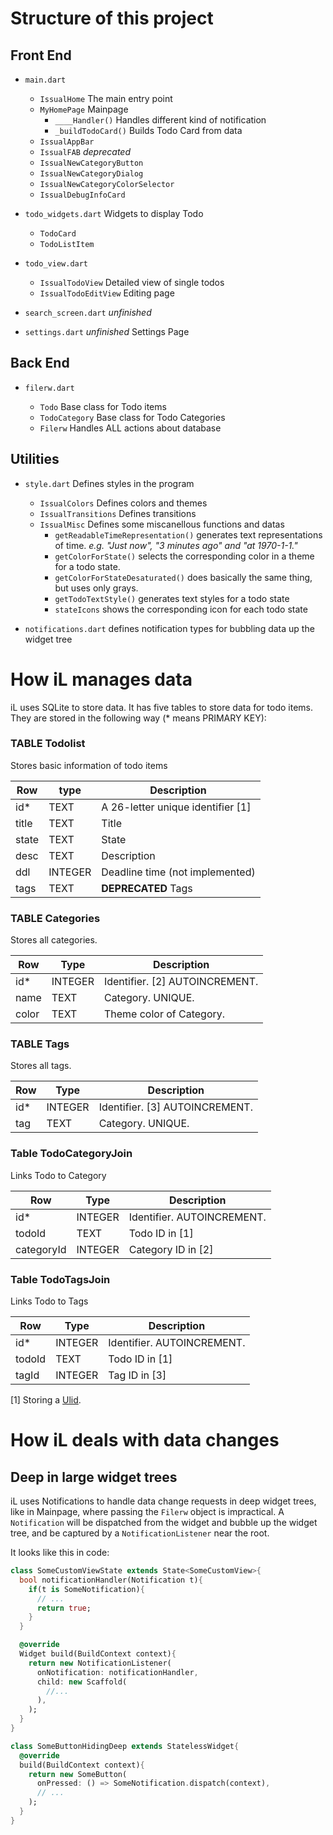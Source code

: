 # Structure of this project

## Front End

- `main.dart`

  - `IssualHome` The main entry point
  - `MyHomePage` Mainpage
    - `____Handler()` Handles different kind of notification
    - `_buildTodoCard()` Builds Todo Card from data
  - `IssualAppBar`
  - `IssualFAB` _deprecated_
  - `IssualNewCategoryButton`
  - `IssualNewCategoryDialog`
  - `IssualNewCategoryColorSelector`
  - `IssualDebugInfoCard`

- `todo_widgets.dart` Widgets to display Todo

  - `TodoCard`
  - `TodoListItem`

- `todo_view.dart`

  - `IssualTodoView` Detailed view of single todos
  - `IssualTodoEditView` Editing page

- `search_screen.dart` _unfinished_

- `settings.dart` _unfinished_ Settings Page

## Back End

- `filerw.dart`

  - `Todo` Base class for Todo items
  - `TodoCategory` Base class for Todo Categories
  - `Filerw` Handles ALL actions about database

## Utilities

- `style.dart` Defines styles in the program

  - `IssualColors` Defines colors and themes
  - `IssualTransitions` Defines transitions
  - `IssualMisc` Defines some miscanellous functions and datas
    - `getReadableTimeRepresentation()` generates text representations of time. _e.g. "Just now", "3 minutes ago" and "at 1970-1-1."_
    - `getColorForState()` selects the corresponding color in a theme for a todo state.
    - `getColorForStateDesaturated()` does basically the same thing, but uses only grays.
    - `getTodoTextStyle()` generates text styles for a todo state
    - `stateIcons` shows the corresponding icon for each todo state

- `notifications.dart` defines notification types for bubbling data up the widget tree

# How iL manages data

iL uses SQLite to store data. It has five tables to store data for todo items. They are stored in the following way (* means PRIMARY KEY):

### TABLE Todolist

Stores basic information of todo items

| Row   | type    | Description                       |
| ----- | ------- | --------------------------------- |
| id*   | TEXT    | A 26-letter unique identifier [1] |
| title | TEXT    | Title                             |
| state | TEXT    | State                             |
| desc  | TEXT    | Description                       |
| ddl   | INTEGER | Deadline time (not implemented)   |
| tags  | TEXT    | **DEPRECATED** Tags               |

### TABLE Categories

Stores all categories.

| Row   | Type    | Description                    |
| ----- | ------- | ------------------------------ |
| id*   | INTEGER | Identifier. [2] AUTOINCREMENT. |
| name  | TEXT    | Category. UNIQUE.              |
| color | TEXT    | Theme color of Category.       |

### TABLE Tags

Stores all tags.

| Row | Type    | Description                    |
| --- | ------- | ------------------------------ |
| id* | INTEGER | Identifier. [3] AUTOINCREMENT. |
| tag | TEXT    | Category. UNIQUE.              |

### Table TodoCategoryJoin

Links Todo to Category

| Row        | Type    | Description                |
| ---------- | ------- | -------------------------- |
| id*        | INTEGER | Identifier. AUTOINCREMENT. |
| todoId     | TEXT    | Todo ID in [1]             |
| categoryId | INTEGER | Category ID in [2]         |

### Table TodoTagsJoin

Links Todo to Tags

| Row    | Type    | Description                |
| ------ | ------- | -------------------------- |
| id*    | INTEGER | Identifier. AUTOINCREMENT. |
| todoId | TEXT    | Todo ID in [1]             |
| tagId  | INTEGER | Tag ID in [3]              |

[1] Storing a [Ulid][].

[Ulid]: https://github.com/ulid/spec

# How iL deals with data changes

## Deep in large widget trees

iL uses Notifications to handle data change requests in deep widget trees, like in Mainpage, where passing the `Filerw` object is impractical. A `Notification` will be dispatched from the widget and bubble up the widget tree, and be captured by a `NotificationListener` near the root.

It looks like this in code:

```dart
class SomeCustomViewState extends State<SomeCustomView>{
  bool notificationHandler(Notification t){
    if(t is SomeNotification){
      // ...
      return true;
    }
  }

  @override
  Widget build(BuildContext context){
    return new NotificationListener(
      onNotification: notificationHandler,
      child: new Scaffold(
        //...
      ),
    );
  }
}

class SomeButtonHidingDeep extends StatelessWidget{
  @override
  build(BuildContext context){
    return new SomeButton(
      onPressed: () => SomeNotification.dispatch(context),
      // ...
    );
  }
}
```



